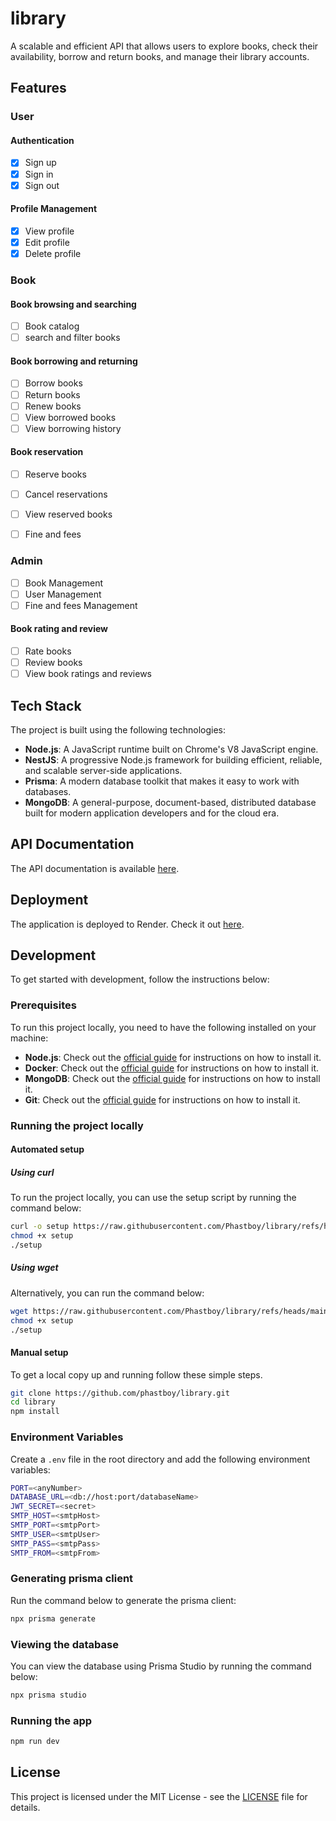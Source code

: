 # library
 A scalable and efficient API that allows users to explore books, check their availability, borrow and return books, and manage their library accounts.

## Features
### User
#### Authentication
- [X] Sign up
- [X] Sign in
- [X] Sign out

#### Profile Management
- [X] View profile
- [X] Edit profile
- [X] Delete profile

### Book
#### Book browsing and searching
- [ ] Book catalog
- [ ] search and filter books

#### Book borrowing and returning
- [ ] Borrow books
- [ ] Return books
- [ ] Renew books
- [ ] View borrowed books
- [ ] View borrowing history

#### Book reservation
- [ ] Reserve books
- [ ] Cancel reservations
- [ ] View reserved books

- [ ] Fine and fees

### Admin
- [ ] Book Management
- [ ] User Management
- [ ] Fine and fees Management

#### Book rating and review
- [ ] Rate books
- [ ] Review books
- [ ] View book ratings and reviews

## Tech Stack
The project is built using the following technologies:
- **Node.js**: A JavaScript runtime built on Chrome's V8 JavaScript engine.
- **NestJS**: A progressive Node.js framework for building efficient, reliable, and scalable server-side applications.
- **Prisma**: A modern database toolkit that makes it easy to work with databases.
- **MongoDB**: A general-purpose, document-based, distributed database built for modern application developers and for the cloud era.

## API Documentation
The API documentation is available [here](https://library-czvh.onrender.com/api/docs).


## Deployment
The application is deployed to Render. Check it out [here](https://library-czvh.onrender.com).

## Development
To get started with development, follow the instructions below:
### Prerequisites
To run this project locally, you need to have the following installed on your machine:
- **Node.js**: Check out the [official guide](https://nodejs.org/en/download/) for instructions on how to install it.
- **Docker**: Check out the [official guide](https://docs.docker.com/get-docker/) for instructions on how to install it.
- **MongoDB**: Check out the [official guide](https://docs.mongodb.com/manual/installation/) for instructions on how to install it.
- **Git**: Check out the [official guide](https://git-scm.com/book/en/v2/Getting-Started-Installing-Git) for instructions on how to install it.

### Running the project locally

#### Automated setup
##### Using curl
To run the project locally, you can use the setup script by running the command below:
```bash
curl -o setup https://raw.githubusercontent.com/Phastboy/library/refs/heads/main/setup
chmod +x setup
./setup
```

##### Using wget
Alternatively, you can run the command below:
```bash
wget https://raw.githubusercontent.com/Phastboy/library/refs/heads/main/setup
chmod +x setup
./setup
```

#### Manual setup
To get a local copy up and running follow these simple steps.
```bash
git clone https://github.com/phastboy/library.git
cd library
npm install
```

### Environment Variables
Create a `.env` file in the root directory and add the following environment variables:
```bash
PORT=<anyNumber>
DATABASE_URL=<db://host:port/databaseName>
JWT_SECRET=<secret>
SMTP_HOST=<smtpHost>
SMTP_PORT=<smtpPort>
SMTP_USER=<smtpUser>
SMTP_PASS=<smtpPass>
SMTP_FROM=<smtpFrom>
```

### Generating prisma client
Run the command below to generate the prisma client:
```bash
npx prisma generate
```

### Viewing the database
You can view the database using Prisma Studio by running the command below:
```bash
npx prisma studio
```

### Running the app
```bash
npm run dev
```


## License
This project is licensed under the MIT License - see the [LICENSE](LICENSE) file for details.
